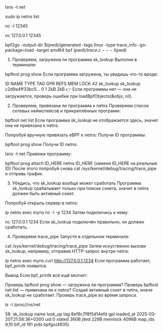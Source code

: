 lsns -t net


sudo ip netns list



nc -l 12345

nc 127.0.0.1 12345

bpf2go -output-dir $(pwd)/generated -tags linux -type trace_info -go-package=load -target amd64 bpf $(pwd)/trace.c -- -I$(pwd)


1. Проверяем, загружена ли программа sk_lookup
Выполни в терминале:


bpftool prog show
Если программа загружена, ты увидишь что-то вроде:


ID   NAME         TYPE       TAG               GPR   REFS  MEM  LOCK
42   sk_lookup    sk_lookup  c2d9a4ff33bc5...  0     1     2kB  2kB
👉 Если программы нет — она не загружается, проверь ошибки при loadBpfObjects(&objs, nil).

2. Проверяем, привязана ли программа к netns
Проверяем список сетевых неймспейсов и прикреплённых программ:


bpftool net list
Если программа sk_lookup не отображается здесь, значит она не привязана к netns.

Попробуй вручную привязать eBPF к netns:
Получи ID программы:

bpftool prog show
Получи ID netns:

lsns -t net
Привяжи программу:

bpftool prog attach ID_HERE netns ID_HERE
(замени ID_HERE на реальные ID)
После этого попробуй снова cat /sys/kernel/debug/tracing/trace_pipe и отправь трафик.

3. Убедись, что sk_lookup вообще может сработать
Программа sk_lookup срабатывает только при поиске сокета, значит в netns должен быть активный сокет.

Попробуй открыть сервер в netns:


ip netns exec myns nc -l -p 1234
Затем подключись к нему:


nc 127.0.0.1 1234
Если sk_lookup подключён правильно, он должен сработать.

4. Проверяем trace_pipe
Запусти в отдельном терминале:


cat /sys/kernel/debug/tracing/trace_pipe
Затем искуственно вызови sk_lookup, например, отправив HTTP-запрос внутри netns:


ip netns exec myns curl http://127.0.0.1:1234
Если программа работает, bpf_printk появится.

Вывод
Если bpf_printk всё ещё молчит:

Проверь bpftool prog show — загружена ли программа?
Проверь bpftool net list — привязана ли к netns?
Создай активный сокет в netns, иначе sk_lookup не сработает.
Проверь trace_pipe во время запроса.


ls -l /proc/<PID>/ns/net

58: sk_lookup  name look_up  tag 8ef8c7f8f5d14efd  gpl
        loaded_at 2025-03-20T21:58:36+0300  uid 0
        xlated 360B  jited 229B  memlock 4096B  map_ids 9,10
        btf_id 191
        pids bpfgo(4835)






















